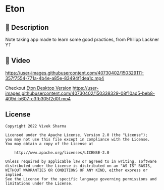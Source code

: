 # Eton

## :scroll: Description
Note taking app made to learn some good practices, from Philipp Lackner YT


## :camera_flash: Video
https://user-images.githubusercontent.com/40730402/150329111-357f7554-771a-4b4e-a85e-83494f1dea1c.mp4


Checkout [Eton Desktop Version](https://github.com/V9vek/Eton-Desktop)
https://user-images.githubusercontent.com/40730402/150338329-08f10ad5-beb8-409d-b607-c3fb305f2d0f.mp4


## License
```
Copyright 2022 Vivek Sharma

Licensed under the Apache License, Version 2.0 (the "License");
you may not use this file except in compliance with the License.
You may obtain a copy of the License at

    http://www.apache.org/licenses/LICENSE-2.0

Unless required by applicable law or agreed to in writing, software
distributed under the License is distributed on an "AS IS" BASIS,
WITHOUT WARRANTIES OR CONDITIONS OF ANY KIND, either express or implied.
See the License for the specific language governing permissions and
limitations under the License.
```
